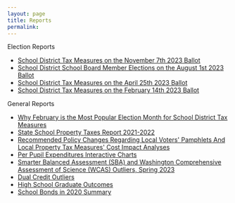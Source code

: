 ```yaml
---
layout: page
title: Reports
permalink:
---
```


Election Reports
- [School District Tax Measures on the November 7th 2023 Ballot](report_levies_20231107)
- [School District School Board Member Elections on the August 1st 2023 Ballot](report_school_board_races)
- [School District Tax Measures on the April 25th 2023 Ballot](report_levies_20230425)
- [School District Tax Measures on the February 14th 2023 Ballot](report_levies_20230214)

General Reports
- [Why February is the Most Popular Election Month for School District Tax Measures](report_election_month)
- [State School Property Taxes Report 2021-2022](report_state_school_taxes_2021-2022)
- [Recommended Policy Changes Regarding Local Voters' Pamphlets And Local Property Tax Measures' Cost Impact Analyses](report_levies_recommended_policy_changes)
- [Per Pupil Expenditures Interactive Charts](per_pupil_expenditures_list)
- [Smarter Balanced Assessment (SBA) and Washington Comprehensive Assessment of Science (WCAS) Outliers, Spring 2023](sba_outliers)
- [Dual Credit Outliers](report_dual_credit_outliers)
- [High School Graduate Outcomes](report_erdc)
- [School Bonds in 2020 Summary](report_bonds)



